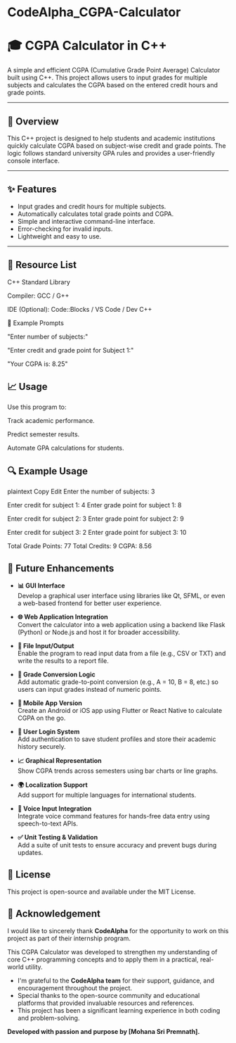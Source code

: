 # CodeAlpha_CGPA-Calculator
# 🎓 CGPA Calculator in C++

A simple and efficient CGPA (Cumulative Grade Point Average) Calculator built using C++. This project allows users to input grades for multiple subjects and calculates the CGPA based on the entered credit hours and grade points.

---

## 📖 Overview

This C++ project is designed to help students and academic institutions quickly calculate CGPA based on subject-wise credit and grade points. The logic follows standard university GPA rules and provides a user-friendly console interface.

---

## ✨ Features

- Input grades and credit hours for multiple subjects.
- Automatically calculates total grade points and CGPA.
- Simple and interactive command-line interface.
- Error-checking for invalid inputs.
- Lightweight and easy to use.

---



## 📂 Resource List
C++ Standard Library

Compiler: GCC / G++

IDE (Optional): Code::Blocks / VS Code / Dev C++






💬 Example Prompts

"Enter number of subjects:"

"Enter credit and grade point for Subject 1:"

"Your CGPA is: 8.25"

## 📈 Usage

Use this program to:

Track academic performance.

Predict semester results.

Automate GPA calculations for students.

## 🔍 Example Usage

plaintext
Copy
Edit
Enter the number of subjects: 3

Enter credit for subject 1: 4
Enter grade point for subject 1: 8

Enter credit for subject 2: 3
Enter grade point for subject 2: 9

Enter credit for subject 3: 2
Enter grade point for subject 3: 10

Total Grade Points: 77
Total Credits: 9
CGPA: 8.56



## 🔮 Future Enhancements

- **📊 GUI Interface**  
  Develop a graphical user interface using libraries like Qt, SFML, or even a web-based frontend for better user experience.

- **🌐 Web Application Integration**  
  Convert the calculator into a web application using a backend like Flask (Python) or Node.js and host it for broader accessibility.

- **📁 File Input/Output**  
  Enable the program to read input data from a file (e.g., CSV or TXT) and write the results to a report file.

- **🧠 Grade Conversion Logic**  
  Add automatic grade-to-point conversion (e.g., A = 10, B = 8, etc.) so users can input grades instead of numeric points.

- **📱 Mobile App Version**  
  Create an Android or iOS app using Flutter or React Native to calculate CGPA on the go.

- **🔐 User Login System**  
  Add authentication to save student profiles and store their academic history securely.

- **📈 Graphical Representation**  
  Show CGPA trends across semesters using bar charts or line graphs.

- **🌍 Localization Support**  
  Add support for multiple languages for international students.

- **💬 Voice Input Integration**  
  Integrate voice command features for hands-free data entry using speech-to-text APIs.

- **✅ Unit Testing & Validation**  
  Add a suite of unit tests to ensure accuracy and prevent bugs during updates.




## 📜 License
This project is open-source and available under the MIT License.

## 🙏 Acknowledgement

I would like to sincerely thank **CodeAlpha** for the opportunity to work on this project as part of their internship program.

This CGPA Calculator was developed to strengthen my understanding of core C++ programming concepts and to apply them in a practical, real-world utility.

- I'm grateful to the **CodeAlpha team** for their support, guidance, and encouragement throughout the project.
- Special thanks to the open-source community and educational platforms that provided invaluable resources and references.
- This project has been a significant learning experience in both coding and problem-solving.


**Developed with passion and purpose by [Mohana Sri Premnath].**



